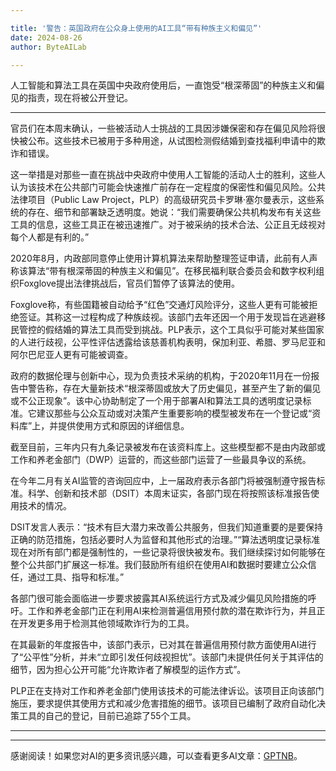 ```yaml
---

title: '警告：英国政府在公众身上使用的AI工具“带有种族主义和偏见”'
date: 2024-08-26
author: ByteAILab

---
```


人工智能和算法工具在英国中央政府使用后，一直饱受“根深蒂固”的种族主义和偏见的指责，现在将被公开登记。

---
官员们在本周末确认，一些被活动人士挑战的工具因涉嫌保密和存在偏见风险将很快被公布。这些技术已被用于多种用途，从试图检测假结婚到查找福利申请中的欺诈和错误。

这一举措是对那些一直在挑战中央政府中使用人工智能的活动人士的胜利，这些人认为该技术在公共部门可能会快速推广前存在一定程度的保密性和偏见风险。公共法律项目（Public Law Project，PLP）的高级研究员卡罗琳·塞尔曼表示，这些系统的存在、细节和部署缺乏透明度。她说：“我们需要确保公共机构发布有关这些工具的信息，这些工具正在被迅速推广。对于被采纳的技术合法、公正且无歧视对每个人都是有利的。”

2020年8月，内政部同意停止使用计算机算法来帮助整理签证申请，此前有人声称该算法“带有根深蒂固的种族主义和偏见”。在移民福利联合委员会和数字权利组织Foxglove提出法律挑战后，官员们暂停了该算法的使用。

Foxglove称，有些国籍被自动给予“红色”交通灯风险评分，这些人更有可能被拒绝签证。其称这一过程构成了种族歧视。该部门去年还因一个用于发现旨在逃避移民管控的假结婚的算法工具而受到挑战。PLP表示，这个工具似乎可能对某些国家的人进行歧视，公平性评估透露给该慈善机构表明，保加利亚、希腊、罗马尼亚和阿尔巴尼亚人更有可能被调查。

政府的数据伦理与创新中心，现为负责技术采纳的机构，于2020年11月在一份报告中警告称，存在大量新技术“根深蒂固或放大了历史偏见，甚至产生了新的偏见或不公正现象”。该中心协助制定了一个用于部署AI和算法工具的透明度记录标准。它建议那些与公众互动或对决策产生重要影响的模型被发布在一个登记或“资料库”上，并提供使用方式和原因的详细信息。

截至目前，三年内只有九条记录被发布在该资料库上。这些模型都不是由内政部或工作和养老金部门（DWP）运营的，而这些部门运营了一些最具争议的系统。

在今年二月有关AI监管的咨询回应中，上一届政府表示各部门将被强制遵守报告标准。科学、创新和技术部（DSIT）本周末证实，各部门现在将按照该标准报告使用技术的情况。

DSIT发言人表示：“技术有巨大潜力来改善公共服务，但我们知道重要的是要保持正确的防范措施，包括必要时人为监督和其他形式的治理。”“算法透明度记录标准现在对所有部门都是强制性的，一些记录将很快被发布。我们继续探讨如何能够在整个公共部门扩展这一标准。我们鼓励所有组织在使用AI和数据时要建立公众信任，通过工具、指导和标准。”

各部门很可能会面临进一步要求披露其AI系统运行方式及减少偏见风险措施的呼吁。工作和养老金部门正在利用AI来检测普遍信用预付款的潜在欺诈行为，并且正在开发更多用于检测其他领域欺诈行为的工具。

在其最新的年度报告中，该部门表示，已对其在普遍信用预付款方面使用AI进行了“公平性”分析，并未“立即引发任何歧视担忧”。该部门未提供任何关于其评估的细节，因为担心公开可能“允许欺诈者了解模型的运作方式”。

PLP正在支持对工作和养老金部门使用该技术的可能法律诉讼。该项目正向该部门施压，要求提供其使用方式和减少危害措施的细节。该项目已编制了政府自动化决策工具的自己的登记，目前已追踪了55个工具。

---
---
感谢阅读！如果您对AI的更多资讯感兴趣，可以查看更多AI文章：[GPTNB](https://gptnb.com)。